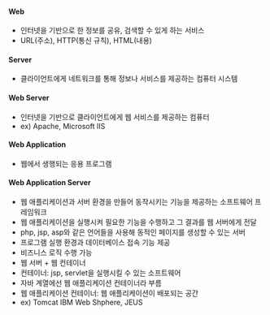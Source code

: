 #### Web

- 인터넷을 기반으로 한 정보를 공유, 검색할 수 있게 하는 서비스
- URL(주소), HTTP(통신 규칙), HTML(내용)

#### Server

- 클라이언트에게 네트워크를 통해 정보나 서비스를 제공하는 컴퓨터 시스템

#### Web Server

- 인터넷을 기반으로 클라이언트에게 웹 서비스를 제공하는 컴퓨터
- ex) Apache, Microsoft IIS

#### Web Application

- 웹에서 생행되는 응용 프로그램

#### Web Application Server

- 웹 애플리케이션과 서버 환경을 만들어 동작시키는 기능을 제공하는 소프트웨어 프레임워크
- 웹 애플리케이션을 실행시켜 필요한 기능을 수행하고 그 결과를 웹 서버에게 전달
- php, jsp, asp와 같은 언어들을 사용해 동적인 페이지를 생성할 수 있는 서버
- 프로그램 실행 환경과 데이터베이스 접속 기능 제공
- 비즈니스 로직 수행 가능
- 웹 서버 + 웹 컨테이너
- 컨테이너: jsp, servlet을 실행시킬 수 있는 소프트웨어
- 자바 계열에선 웹 애플리케이션 컨테이너라 부름
- 웹 애플리케이션 컨테이너: 웹 애플리케이션이 배포되는 공간
- ex) Tomcat IBM Web Shphere, JEUS
